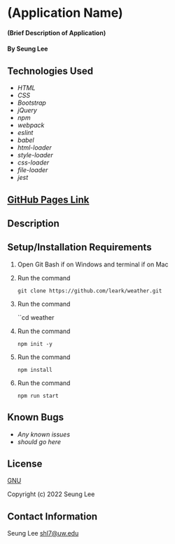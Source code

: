 # (Application Name)

#### (Brief Description of Application)

#### By Seung Lee

## Technologies Used

* _HTML_
* _CSS_
* _Bootstrap_
* _jQuery_
* _npm_
* _webpack_
* _eslint_
* _babel_
* _html-loader_
* _style-loader_
* _css-loader_
* _file-loader_
* _jest_

## [GitHub Pages Link](https://leark.github.io/weather)
## Description

## Setup/Installation Requirements

1. Open Git Bash if on Windows and terminal if on Mac
2. Run the command

    ``git clone https://github.com/leark/weather.git``

3. Run the command

    ``cd weather

4. Run the command

    ``npm init -y``

5. Run the command

    ``npm install``

6. Run the command

    ``npm run start``

## Known Bugs

* _Any known issues_
* _should go here_

## License

[GNU](/LICENSE-GNU)

Copyright (c) 2022 Seung Lee

## Contact Information

Seung Lee
shl7@uw.edu